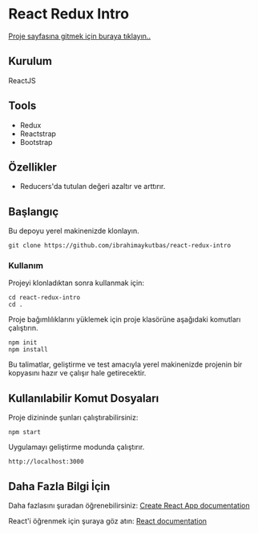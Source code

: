# React Redux Intro

[Proje sayfasına gitmek için buraya tıklayın..](https://react-redux-intro-15574.web.app/)

## Kurulum

ReactJS

## Tools

- Redux
- Reactstrap
- Bootstrap

## Özellikler

- Reducers'da tutulan değeri azaltır ve arttırır.

## Başlangıç

Bu depoyu yerel makinenizde klonlayın.

```
git clone https://github.com/ibrahimaykutbas/react-redux-intro
```

### Kullanım

Projeyi klonladıktan sonra kullanmak için:

```
cd react-redux-intro
cd .
```

Proje bağımlılıklarını yüklemek için proje klasörüne aşağıdaki komutları çalıştırın.

```
npm init
npm install
```

Bu talimatlar, geliştirme ve test amacıyla yerel makinenizde projenin bir kopyasını hazır ve çalışır hale getirecektir.

## Kullanılabilir Komut Dosyaları

Proje dizininde şunları çalıştırabilirsiniz:

```
npm start
```

Uygulamayı geliştirme modunda çalıştırır.

```
http://localhost:3000
```

## Daha Fazla Bilgi İçin
Daha fazlasını şuradan öğrenebilirsiniz: [Create React App documentation](https://create-react-app.dev/docs/getting-started/)

React'i öğrenmek için şuraya göz atın: [React documentation](https://reactjs.org/)
